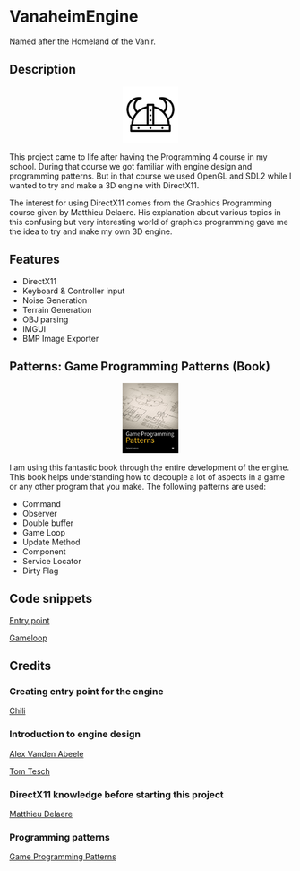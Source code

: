 # VanaheimEngine
Named after the Homeland of the Vanir. 

## Description
<p align="center">
  <img src="ReadMeImages/icon.png" width="100" title="hover text">
</p>
This project came to life after having the Programming 4 course in my school. During that course we got familiar with engine design and programming patterns. But in that course we used OpenGL and SDL2 while I wanted to try and make a 3D engine with DirectX11.

The interest for using DirectX11 comes from the Graphics Programming course given by Matthieu Delaere. His explanation about various topics in this confusing but very interesting world of graphics programming gave me the idea to try and make my own 3D engine.

## Features
* DirectX11
* Keyboard & Controller input
* Noise Generation 
* Terrain Generation 
* OBJ parsing 
* IMGUI 
* BMP Image Exporter

## Patterns: Game Programming Patterns (Book)
<p align="center">
  <img src="ReadMeImages/GameProgrammingPatterns.jpg" width="100" title="hover text">
</p>
I am using this fantastic book through the entire development of the engine. This book helps understanding how to decouple a lot of aspects in a game or any other program that you make. 
The following patterns are used: 

* Command
* Observer
* Double buffer
* Game Loop
* Update Method
* Component
* Service Locator
* Dirty Flag

## Code snippets
[Entry point](https://github.com/SteveVerhoeven/VanaheimEngine/blob/master/DevGame/Main.cpp)

[Gameloop](https://github.com/SteveVerhoeven/VanaheimEngine/blob/master/VanaheimEngine/Game.cpp)

## Credits
### Creating entry point for the engine
[Chili](https://twitter.com/planetchili)

### Introduction to engine design
[Alex Vanden Abeele](https://www.linkedin.com/in/alexvandenabeele/)

[Tom Tesch](https://www.linkedin.com/in/tom-tesch-7999741/)

### DirectX11 knowledge before starting this project
[Matthieu Delaere](https://www.linkedin.com/in/matthieu-delaere/)

### Programming patterns 
[Game Programming Patterns](https://gameprogrammingpatterns.com/)
